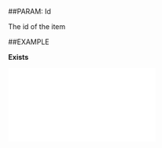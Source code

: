 
##PARAM: Id

The id of the item


##EXAMPLE

**Exists**



![](..\..\Examples\vbs\SOStatusMonitorValues.Exists.vbs.txt)

